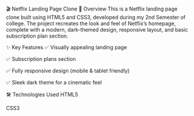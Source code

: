 🎬 Netflix Landing Page Clone
📌 Overview
This is a Netflix landing page clone built using HTML5 and CSS3, developed during my 2nd Semester of college.
The project recreates the look and feel of Netflix’s homepage, complete with a modern, dark-themed design, responsive layout, and basic subscription plan section.

✨ Key Features
✅ Visually appealing landing page

✅ Subscription plans section

✅ Fully responsive design (mobile & tablet friendly)

✅ Sleek dark theme for a cinematic feel

🛠️ Technologies Used
HTML5

CSS3
